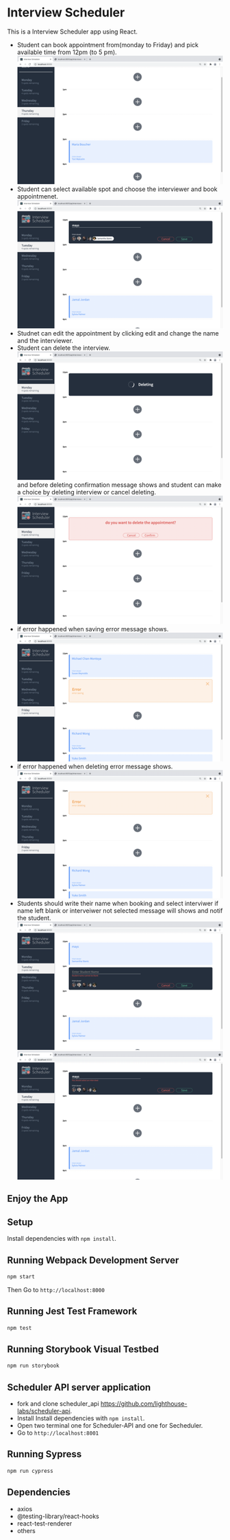 # Interview Scheduler
This is a Interview Scheduler app using React.
* Student  can book appointment from(monday to Friday) and pick available time from 12pm (to 5 pm).
![Scheduler-view.png](https://github.com/mays4/Scheduler/blob/master/Docs/Scheduler-view.png?raw=true)
* Student can select available spot and choose the interviewer and book appointmenet.
![Saving-an-appointment.png](https://github.com/mays4/Scheduler/blob/master/Docs/Saving-an-appointment.png?raw=true)
* Studnet can edit the appointment by clicking edit and change the name and  the interviewer.
* Student  can delete the interview.
![deleting.png](https://github.com/mays4/Scheduler/blob/master/Docs/deleting.png?raw=true) and before deleting confirmation  message shows and student can make a choice by deleting interview or cancel deleting.
![Confirm_deleting.png](https://github.com/mays4/Scheduler/blob/master/Docs/Confirm_deleting.png?raw=true)
* if error happened when saving error message shows.
 ![Error_saving.png](https://github.com/mays4/Scheduler/blob/master/Docs/Error_saving.png?raw=true)
* if error happened when deleting error message shows.
 ![message_Error_deleting.png](https://github.com/mays4/Scheduler/blob/master/Docs/message_Error_deleting.png?raw=true)
* Students should  write  their name when booking and select  interviwer if name left blank or interveiwer not selected  message will shows and notif the student.
![message_blank_name.png](https://github.com/mays4/Scheduler/blob/master/Docs/message_blank_name.png?raw=true) 
![Message_saving_without_Interviewer_name.png](https://github.com/mays4/Scheduler/blob/master/Docs/Message_saving_without_Interviewer_name.png?raw=true)

## Enjoy the App 

## Setup

Install dependencies with `npm install`.


## Running Webpack Development Server

```sh
npm start
```
Then Go to `http://localhost:8000` 
## Running Jest Test Framework

```sh
npm test
```

## Running Storybook Visual Testbed

```sh
npm run storybook
```
## Scheduler API server application
* fork and clone scheduler_api https://github.com/lighthouse-labs/scheduler-api.
* Install Install dependencies with `npm install`.
* Open two terminal one for Scheduler-API and one for Secheduler.
*  Go to `http://localhost:8001`



## Running Sypress 
``` sh
npm run cypress
```
## Dependencies
- axios
- @testing-library/react-hooks
- react-test-renderer
- others
